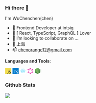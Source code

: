 ### Hi there 👋

I'm WuChenchen(chen)

- 🔭 Frontend Developer at intsig
- 🌱 \[ React, TypeScript, GraphQL \] Lover
- 👯 I’m looking to collaborate on ...
- 📍 上海
- 📫 chenorange12@gmail.com

<!-- More details on [wuchenchen.me](https://wuchenchen.com/). -->

**Languages and Tools:**  

<code><img height="20" src="https://raw.githubusercontent.com/github/explore/80688e429a7d4ef2fca1e82350fe8e3517d3494d/topics/javascript/javascript.png"></code>
<code><img height="20" src="https://raw.githubusercontent.com/github/explore/80688e429a7d4ef2fca1e82350fe8e3517d3494d/topics/typescript/typescript.png"></code>
<code><img height="20" src="https://raw.githubusercontent.com/github/explore/80688e429a7d4ef2fca1e82350fe8e3517d3494d/topics/react/react.png"></code>
<code><img height="20" src="https://raw.githubusercontent.com/github/explore/5c058a388828bb5fde0bcafd4bc867b5bb3f26f3/topics/graphql/graphql.png"></code>
<code><img height="20" src="https://raw.githubusercontent.com/github/explore/80688e429a7d4ef2fca1e82350fe8e3517d3494d/topics/nodejs/nodejs.png"></code>

### Github Stats

![](https://github-readme-stats.vercel.app/api?username=cc7gs&hide_title=true&show_icons=true&icon_color=007aff&text_color=333&bg_color=fff)
